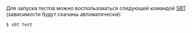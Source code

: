 Для запуска тестов можно воспользоваться следующей командой [SBT](https://www.scala-sbt.org/) (зависимости будут скачаны автоматически):
```
$ sbt test 
```
